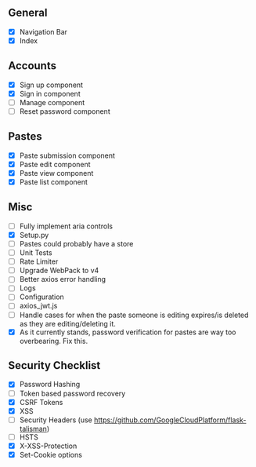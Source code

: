 ## General
* [x] Navigation Bar
* [x] Index

## Accounts
* [x] Sign up component
* [x] Sign in component
* [ ] Manage component
* [ ] Reset password component

## Pastes
* [x] Paste submission component
* [x] Paste edit component
* [x] Paste view component
* [x] Paste list component

## Misc
* [ ] Fully implement aria controls
* [x] Setup.py
* [ ] Pastes could probably have a store
* [ ] Unit Tests
* [ ] Rate Limiter
* [ ] Upgrade WebPack to v4
* [ ] Better axios error handling
* [ ] Logs
* [ ] Configuration
* [ ] axios_jwt.js
* [ ] Handle cases for when the paste someone is editing expires/is deleted as they are editing/deleting it.
* [x] As it currently stands, password verification for pastes are way too overbearing. Fix this.

## Security Checklist
* [x] Password Hashing
* [ ] Token based password recovery
* [x] CSRF Tokens
* [x] XSS
* [ ] Security Headers (use https://github.com/GoogleCloudPlatform/flask-talisman)
* [ ] HSTS
* [x] X-XSS-Protection
* [x] Set-Cookie options
